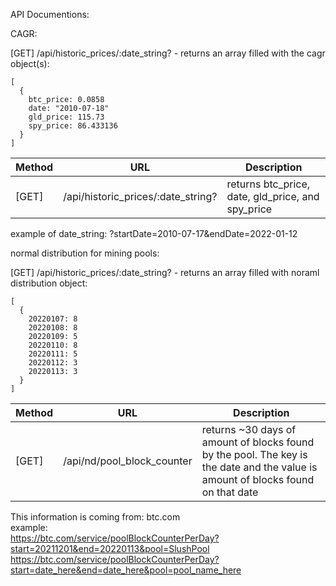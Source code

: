 API Documentions:

CAGR:

[GET] /api/historic_prices/:date_string? - returns an array filled with the cagr object(s):

```
[
  {
    btc_price: 0.0858
    date: "2010-07-18"
    gld_price: 115.73
    spy_price: 86.433136
  }
]
```

| Method | URL                                | Description                                       |
| ------ | ---------------------------------- | ------------------------------------------------- |
| [GET]  | /api/historic_prices/:date_string? | returns btc_price, date, gld_price, and spy_price |

example of date_string: ?startDate=2010-07-17&endDate=2022-01-12

normal distribution for mining pools:

[GET] /api/historic_prices/:date_string? - returns an array filled with noraml distribution object:

```
[
  {
    20220107: 8
    20220108: 8
    20220109: 5
    20220110: 8
    20220111: 5
    20220112: 3
    20220113: 3
  }
]
```

| Method | URL                        | Description                                                                                                                      |
| ------ | -------------------------- | -------------------------------------------------------------------------------------------------------------------------------- |
| [GET]  | /api/nd/pool_block_counter | returns ~30 days of amount of blocks found by the pool. The key is the date and the value is amount of blocks found on that date |

This information is coming from: btc.com <br/>
example: <br/>
https://btc.com/service/poolBlockCounterPerDay?start=20211201&end=20220113&pool=SlushPool <br/>
https://btc.com/service/poolBlockCounterPerDay?start=date_here&end=date_here&pool=pool_name_here <br/>
